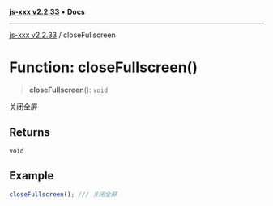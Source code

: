 [**js-xxx v2.2.33**](../README.md) • **Docs**

***

[js-xxx v2.2.33](../README.md) / closeFullscreen

# Function: closeFullscreen()

> **closeFullscreen**(): `void`

关闭全屏

## Returns

`void`

## Example

```ts
closeFullscreen(); /// 关闭全屏
```
